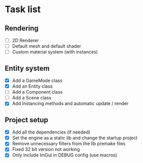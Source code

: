 # Task list

## Rendering

- [ ] 2D Renderer
- [ ] Default mesh and default shader
- [ ] Custom material system (with instances)

## Entity system

- [X] Add a GameMode class
- [X] Add an Entity class
- [ ] Add a Component class
- [ ] Add a Scene class
- [X] Add Instancing methods and automatic update / render

## Project setup

- [X] Add all the dependencies (if needed)
- [X] Set the engine as a static lib and change the startup project
- [X] Remove unnecessary filters from the lib premake files
- [X] Fixed 32 bit version not working
- [X] Only include ImGui in DEBUG config (use macros)